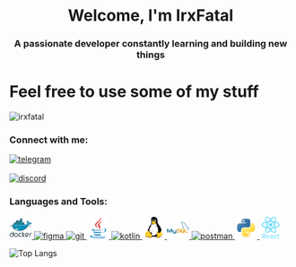 <h1 align="center">Welcome, I'm IrxFatal</h1>
<h3 align="center">A passionate developer constantly learning and building new things</h3>

# Feel free to use some of my stuff

<p align="left"> <img src="https://komarev.com/ghpvc/?username=irxfatal&label=Profile%20views&color=0e75b6&style=flat" alt="irxfatal" /> </p>



<h3 align="left">Connect with me:</h3>
<p align="left">
<a href="https://t.me/@irxfatal" target="blank"><img src="https://img.shields.io/badge/Telegram-2CA5E0?style=for-the-badge&logo=telegram&logoColor=white" alt="telegram"/></a> <br> <br>
<a href="https://discordapp.com/users/692387119892529255" target="blank"><img src="https://img.shields.io/badge/Discord-7289DA?style=for-the-badge&logo=discord&logoColor=white" alt="discord"/></a>


<h3 align="left">Languages and Tools:</h3>
<p align="left"> 
<a href="https://www.docker.com/" target="_blank" rel="noreferrer"> <img src="https://raw.githubusercontent.com/devicons/devicon/master/icons/docker/docker-original-wordmark.svg" alt="docker" width="40" height="40"/> </a> 
<a href="https://www.figma.com/" target="_blank" rel="noreferrer"> <img src="https://www.vectorlogo.zone/logos/figma/figma-icon.svg" alt="figma" width="40" height="40"/> </a> 
<a href="https://git-scm.com/" target="_blank" rel="noreferrer"> <img src="https://www.vectorlogo.zone/logos/git-scm/git-scm-icon.svg" alt="git" width="40" height="40"/> </a> 
<a href="https://www.java.com" target="_blank" rel="noreferrer"> <img src="https://raw.githubusercontent.com/devicons/devicon/master/icons/java/java-original.svg" alt="java" width="40" height="40"/> </a> 
<a href="https://kotlinlang.org" target="_blank" rel="noreferrer"> <img src="https://www.vectorlogo.zone/logos/kotlinlang/kotlinlang-icon.svg" alt="kotlin" width="40" height="40"/> </a> 
<a href="https://www.linux.org/" target="_blank" rel="noreferrer"> <img src="https://raw.githubusercontent.com/devicons/devicon/master/icons/linux/linux-original.svg" alt="linux" width="40" height="40"/> </a> 
<a href="https://www.mysql.com/" target="_blank" rel="noreferrer"> <img src="https://raw.githubusercontent.com/devicons/devicon/master/icons/mysql/mysql-original-wordmark.svg" alt="mysql" width="40" height="40"/> </a> 
<a href="https://postman.com" target="_blank" rel="noreferrer"> <img src="https://www.vectorlogo.zone/logos/getpostman/getpostman-icon.svg" alt="postman" width="40" height="40"/> </a> 
<a href="https://www.python.org" target="_blank" rel="noreferrer"> <img src="https://raw.githubusercontent.com/devicons/devicon/master/icons/python/python-original.svg" alt="python" width="40" height="40"/> </a> 
<a href="https://reactjs.org/" target="_blank" rel="noreferrer"> <img src="https://raw.githubusercontent.com/devicons/devicon/master/icons/react/react-original-wordmark.svg" alt="react" width="40" height="40"/> </a> 
</p>

![Top Langs](https://github-readme-stats.vercel.app/api/top-langs/?username=irxfatal&layout=compact&theme=transparent)


